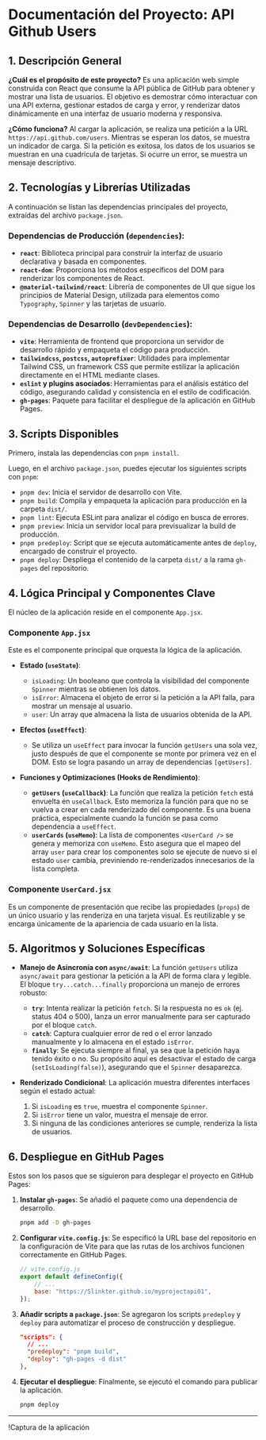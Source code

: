 # Documentación del Proyecto: API Github Users

## 1. Descripción General

**¿Cuál es el propósito de este proyecto?**
Es una aplicación web simple construida con React que consume la API pública de GitHub para obtener y mostrar una lista de usuarios. El objetivo es demostrar cómo interactuar con una API externa, gestionar estados de carga y error, y renderizar datos dinámicamente en una interfaz de usuario moderna y responsiva.

**¿Cómo funciona?**
Al cargar la aplicación, se realiza una petición a la URL `https://api.github.com/users`. Mientras se esperan los datos, se muestra un indicador de carga. Si la petición es exitosa, los datos de los usuarios se muestran en una cuadrícula de tarjetas. Si ocurre un error, se muestra un mensaje descriptivo.

## 2. Tecnologías y Librerías Utilizadas

A continuación se listan las dependencias principales del proyecto, extraídas del archivo `package.json`.

### Dependencias de Producción (`dependencies`):

-   **`react`**: Biblioteca principal para construir la interfaz de usuario declarativa y basada en componentes.
-   **`react-dom`**: Proporciona los métodos específicos del DOM para renderizar los componentes de React.
-   **`@material-tailwind/react`**: Librería de componentes de UI que sigue los principios de Material Design, utilizada para elementos como `Typography`, `Spinner` y las tarjetas de usuario.

### Dependencias de Desarrollo (`devDependencies`):

-   **`vite`**: Herramienta de frontend que proporciona un servidor de desarrollo rápido y empaqueta el código para producción.
-   **`tailwindcss`, `postcss`, `autoprefixer`**: Utilidades para implementar Tailwind CSS, un framework CSS que permite estilizar la aplicación directamente en el HTML mediante clases.
-   **`eslint` y plugins asociados**: Herramientas para el análisis estático del código, asegurando calidad y consistencia en el estilo de codificación.
-   **`gh-pages`**: Paquete para facilitar el despliegue de la aplicación en GitHub Pages.

## 3. Scripts Disponibles

Primero, instala las dependencias con `pnpm install`.

Luego, en el archivo `package.json`, puedes ejecutar los siguientes scripts con `pnpm`:

-   `pnpm dev`: Inicia el servidor de desarrollo con Vite.
-   `pnpm build`: Compila y empaqueta la aplicación para producción en la carpeta `dist/`.
-   `pnpm lint`: Ejecuta ESLint para analizar el código en busca de errores.
-   `pnpm preview`: Inicia un servidor local para previsualizar la build de producción.
-   `pnpm predeploy`: Script que se ejecuta automáticamente antes de `deploy`, encargado de construir el proyecto.
-   `pnpm deploy`: Despliega el contenido de la carpeta `dist/` a la rama `gh-pages` del repositorio.

## 4. Lógica Principal y Componentes Clave

El núcleo de la aplicación reside en el componente `App.jsx`.

### Componente `App.jsx`

Este es el componente principal que orquesta la lógica de la aplicación.

-   **Estado (`useState`)**:

    -   `isLoading`: Un booleano que controla la visibilidad del componente `Spinner` mientras se obtienen los datos.
    -   `isError`: Almacena el objeto de error si la petición a la API falla, para mostrar un mensaje al usuario.
    -   `user`: Un array que almacena la lista de usuarios obtenida de la API.

-   **Efectos (`useEffect`)**:

    -   Se utiliza un `useEffect` para invocar la función `getUsers` una sola vez, justo después de que el componente se monte por primera vez en el DOM. Esto se logra pasando un array de dependencias `[getUsers]`.

-   **Funciones y Optimizaciones (Hooks de Rendimiento)**:
    -   **`getUsers` (`useCallback`)**: La función que realiza la petición `fetch` está envuelta en `useCallback`. Esto memoriza la función para que no se vuelva a crear en cada renderizado del componente. Es una buena práctica, especialmente cuando la función se pasa como dependencia a `useEffect`.
    -   **`userCards` (`useMemo`)**: La lista de componentes `<UserCard />` se genera y memoriza con `useMemo`. Esto asegura que el mapeo del array `user` para crear los componentes solo se ejecute de nuevo si el estado `user` cambia, previniendo re-renderizados innecesarios de la lista completa.

### Componente `UserCard.jsx`

Es un componente de presentación que recibe las propiedades (`props`) de un único usuario y las renderiza en una tarjeta visual. Es reutilizable y se encarga únicamente de la apariencia de cada usuario en la lista.

## 5. Algoritmos y Soluciones Específicas

-   **Manejo de Asincronía con `async/await`**: La función `getUsers` utiliza `async/await` para gestionar la petición a la API de forma clara y legible. El bloque `try...catch...finally` proporciona un manejo de errores robusto:

    -   **`try`**: Intenta realizar la petición `fetch`. Si la respuesta no es `ok` (ej. status 404 o 500), lanza un error manualmente para ser capturado por el bloque `catch`.
    -   **`catch`**: Captura cualquier error de red o el error lanzado manualmente y lo almacena en el estado `isError`.
    -   **`finally`**: Se ejecuta siempre al final, ya sea que la petición haya tenido éxito o no. Su propósito aquí es desactivar el estado de carga (`setIsLoading(false)`), asegurando que el `Spinner` desaparezca.

-   **Renderizado Condicional**: La aplicación muestra diferentes interfaces según el estado actual:
    1. Si `isLoading` es `true`, muestra el componente `Spinner`.
    2. Si `isError` tiene un valor, muestra el mensaje de error.
    3. Si ninguna de las condiciones anteriores se cumple, renderiza la lista de usuarios.

## 6. Despliegue en GitHub Pages

Estos son los pasos que se siguieron para desplegar el proyecto en GitHub Pages:

1.  **Instalar `gh-pages`**: Se añadió el paquete como una dependencia de desarrollo.

    ```bash
    pnpm add -D gh-pages
    ```

2.  **Configurar `vite.config.js`**: Se especificó la URL base del repositorio en la configuración de Vite para que las rutas de los archivos funcionen correctamente en GitHub Pages.

    ```javascript
    // vite.config.js
    export default defineConfig({
        // ...
        base: "https://Slinkter.github.io/myprojectapi01",
    });
    ```

3.  **Añadir scripts a `package.json`**: Se agregaron los scripts `predeploy` y `deploy` para automatizar el proceso de construcción y despliegue.

    ```json
    "scripts": {
      // ...
      "predeploy": "pnpm build",
      "deploy": "gh-pages -d dist"
    },
    ```

4.  **Ejecutar el despliegue**: Finalmente, se ejecutó el comando para publicar la aplicación.

    ```bash
    pnpm deploy
    ```

---

!Captura de la aplicación
